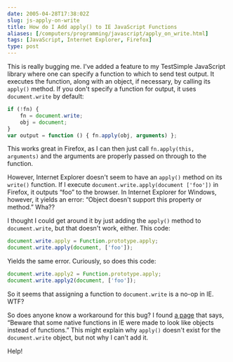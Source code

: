 ```yaml
--- 
date: 2005-04-28T17:38:02Z
slug: js-apply-on-write
title: How do I Add apply() to IE JavaScript Functions
aliases: [/computers/programming/javascript/apply_on_write.html]
tags: [JavaScript, Internet Explorer, Firefox]
type: post
---
```


This is really bugging me. I've added a feature to my TestSimple JavaScript
library where one can specify a function to which to send test output. It
executes the function, along with an object, if necessary, by calling its
`apply()` method. If you don't specify a function for output, it uses
`document.write` by default:

``` js
if (!fn) {
    fn = document.write;
    obj = document;
}
var output = function () { fn.apply(obj, arguments) };
```

This works great in Firefox, as I can then just call `fn.apply(this, arguments)`
and the arguments are properly passed on through to the function.

However, Internet Explorer doesn't seem to have an `apply()` method on its
`write()` function. If I execute `document.write.apply(document ['foo'])` in
Firefox, it outputs “foo” to the browser. In Internet Explorer for Windows,
however, it yields an error: “Object doesn't support this property or method.”
Wha??

I thought I could get around it by just adding the `apply()` method to
`document.write`, but that doesn't work, either. This code:

``` js
document.write.apply = Function.prototype.apply;
document.write.apply(document, ['foo']);
```

Yields the same error. Curiously, so does this code:

``` js
document.write.apply2 = Function.prototype.apply;
document.write.apply2(document, ['foo']);
```

So it seems that assigning a function to `document.write` is a no-op in IE. WTF?

So does anyone know a workaround for this bug? I found [a page] that says,
“Beware that some native functions in IE were made to look like objects instead
of functions.” This might explain why `apply()` doesn't exist for the
`document.write` object, but not why I can't add it.

Help!

  [a page]: http://www.crockford.com/javascript/remedial.html "Remedial JavaScript"
